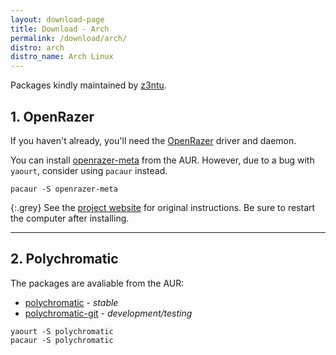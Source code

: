 ```yaml
---
layout: download-page
title: Download - Arch
permalink: /download/arch/
distro: arch
distro_name: Arch Linux
---
```


Packages kindly maintained by [z3ntu](https://github.com/z3ntu).

## 1. OpenRazer

If you haven't already, you'll need the [OpenRazer](https://openrazer.github.io) driver and daemon.

You can install [openrazer-meta](https://aur.archlinux.org/packages/openrazer-meta/) from the AUR.
However, due to a bug with `yaourt`, consider using `pacaur` instead.

```
pacaur -S openrazer-meta
```

{:.grey}
See the [project website](http://openrazer.github.io/#arch) for original instructions.
Be sure to restart the computer after installing.

---

## 2. Polychromatic

The packages are avaliable from the AUR:

* [polychromatic](https://aur.archlinux.org/packages/polychromatic/) - *stable*
* [polychromatic-git](https://aur.archlinux.org/packages/polychromatic-git/) - *development/testing*

```
yaourt -S polychromatic
pacaur -S polychromatic
```
